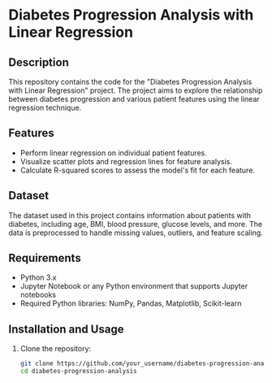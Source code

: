 # Diabetes Progression Analysis with Linear Regression

## Description
This repository contains the code for the "Diabetes Progression Analysis with Linear Regression" project. The project aims to explore the relationship between diabetes progression and various patient features using the linear regression technique.

## Features
- Perform linear regression on individual patient features.
- Visualize scatter plots and regression lines for feature analysis.
- Calculate R-squared scores to assess the model's fit for each feature.

## Dataset
The dataset used in this project contains information about patients with diabetes, including age, BMI, blood pressure, glucose levels, and more. The data is preprocessed to handle missing values, outliers, and feature scaling.

## Requirements
- Python 3.x
- Jupyter Notebook or any Python environment that supports Jupyter notebooks
- Required Python libraries: NumPy, Pandas, Matplotlib, Scikit-learn

## Installation and Usage
1. Clone the repository:
   ```bash
   git clone https://github.com/your_username/diabetes-progression-analysis.git
   cd diabetes-progression-analysis

